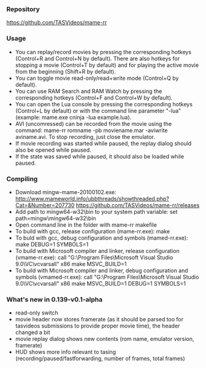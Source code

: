 ### Repository

https://github.com/TASVideos/mame-rr

### Usage
* You can replay/record movies by pressing the corresponding hotkeys (Control+R and Control+N by default). There are also hotkeys for stopping a movie (Control+T by default) and for playing the active movie from the beginning (Shift+R by default).
* You can toggle movie read-only/read+write mode (Control+Q by default).
* You can use RAM Search and RAM Watch by pressing the corresponding hotkeys (Control+F and Control+W by default).
* You can open the Lua console by pressing the corresponding hotkeys (Control+L by default) or with the command line parameter "-lua" (example: mame.exe cninja -lua example.lua).
* AVI (uncomressed) can be recorded from the movie using the command: mame-rr romname -pb moviename.mar -aviwrite aviname.avi. To stop recording, just close the emulator.
* If movie recording was started while paused, the replay dialog should also be opened while paused.
* If the state was saved while paused, it should also be loaded while paused.

### Compiling

* Download mingw-mame-20100102.exe:
		http://www.mameworld.info/ubbthreads/showthreaded.php?Cat=&Number=207730
		https://github.com/TASVideos/mame-rr/releases	
* Add path to mingw64-w32\bin to your system path variable:
		set path=mingw\mingw64-w32\bin	
* Open command line in the folder with mame-rr makefile
* To build with gcc, release configuration (mame-rr.exe):
		make
* To buld with gcc, debug configuration and symbols (mamed-rr.exe):
		make DEBUG=1 SYMBOLS=1	
* To build with Microsoft compiler and linker, release configuration (vmame-rr.exe):
		call "G:\Program Files\Microsoft Visual Studio 9.0\VC\vcvarsall" x86
		make MSVC_BUILD=1	
* To build with Microsoft compiler and linker, debug configuration and symbols (vmamed-rr.exe):
		call "G:\Program Files\Microsoft Visual Studio 9.0\VC\vcvarsall" x86
		make MSVC_BUILD=1 DEBUG=1 SYMBOLS=1
### What's new in 0.139-v0.1-alpha
* read-only switch
* movie header now stores framerate (as it should be parsed too for tasvideos submissions to provide proper movie time), the header changed a bit
* movie replay dialog shows new contents (rom name, emulator version, framerate)
* HUD shows more info relevant to tasing (recording/paused/fastforwarding, number of frames, total frames)
